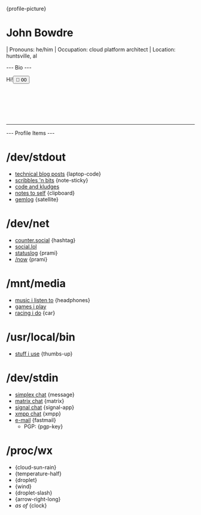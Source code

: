 {profile-picture}

# John Bowdre

| Pronouns: he/him
| Occupation: cloud platform architect
| Location: huntsville, al

--- Bio ---

<span class="kudos">Hi!<button class="tinylytics_kudos">👋 00</button></span>

<div style="height: 5rem;"><span id="typo" data-typo-chance="2" data-typing-delay="40" data-typing-jitter="20"></span></div>

---

--- Profile Items ---

# /dev/stdout
- [technical blog posts](https://runtimeterror.dev) {laptop-code}
- [scribbles 'n bits](https://scribbles.jbowdre.lol) {note-sticky}
- [code and kludges](https://github.com/jbowdre)
- [notes to self](https://notes.runtimeterror.dev) {clipboard}
- [gemlog](https://capsule.jbowdre.lol/gemlog/) {satellite}


# /dev/net
- [counter.social](https://counter.social/@john_b) {hashtag}
- [social.lol](https://social.lol/@jbowdre)
- [statuslog](https://status.jbowdre.lol) {prami}
- [/now](https://jbowdre.lol/now) {prami}

# /mnt/media
- [music i listen to](https://www.last.fm/user/pushpianotire) {headphones}
- [games i play](https://steamcommunity.com/id/codesplice/)
- [racing i do](https://www.youtube.com/playlist?list=PLwzr4uKY-x-EwCv-rWNGefdikuW6Oy9O_) {car}


# /usr/local/bin
- [stuff i use](https://url.jbowdre.lol/stuff-i-use) {thumbs-up}

# /dev/stdin
- [simplex chat](https://url.jbowdre.lol/simplex-chat-invite) {message}
- [matrix chat](https://matrix.to/#/@jbowdre:omg.lol) {matrix}
- [signal chat](https://signal.me/#eu/lyHZbMnlM16O0w48j3rshYBofO0K-iXOt9LGwln7TS-fNKEHCrxH3La325q8IjRU) {signal-app}
- [xmpp chat](https://conversations.im/i/jbowdre@omg.lol?omemo-sid-1374125881=a620f3c57733601a6646f6f13a71c86fc9be8dd4126fd158ef3e0a26beb0b434) {xmpp}
- [e-mail](mailto:jbowdre@omg.lol) {fastmail}
  - PGP: {pgp-key}

# /proc/wx
- <span id="conditions"></span> {cloud-sun-rain}
- <span id="temp"></span> {temperature-half}
- <span id="humidity"></span> {droplet}
- <span id="wind"></span> {wind}
- <span id="rainToday"></span> {droplet-slash}
- <span id="pressure"></span> {arrow-right-long}
- <i>as of <span id="time"></span></i> {clock}







